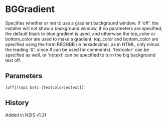 # BGGradient

Specifies whether or not to use a gradient background window. If 'off', the installer will not show a background window, if no parameters are specified, the default black to blue gradient is used, and otherwise the top\_color or bottom\_color are used to make a gradient. top\_color and bottom\_color are specified using the form RRGGBB (in hexadecimal, as in HTML, only minus the leading '#', since # can be used for comments). 'textcolor' can be specified as well, or 'notext' can be specified to turn the big background text off.

## Parameters

    [off|(topc botc [textcolor|notext])]

## History

Added in NSIS v1.2f
